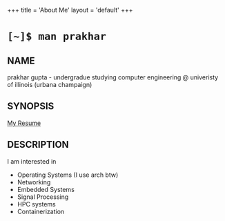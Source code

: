 +++
title = 'About Me'
layout = 'default'
+++

# ```[~]$ man prakhar```


## NAME
prakhar gupta   -   undergradue studying computer engineering @ univeristy of illinois (urbana champaign)

## SYNOPSIS

[My Resume](../about/resume.pdf)

## DESCRIPTION
I am interested in

- Operating Systems (I use arch btw)
- Networking
- Embedded Systems
- Signal Processing
- HPC systems
- Containerization

